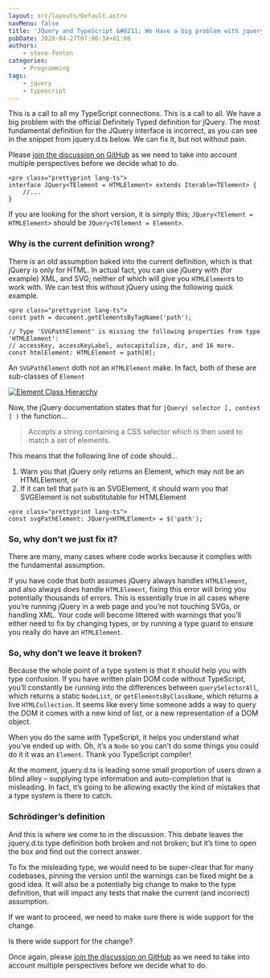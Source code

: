 ```yaml
---
layout: src/layouts/Default.astro
navMenu: false
title: 'JQuery and TypeScript &#8211; We Have a big problem with jquery.d.ts'
pubDate: 2020-04-27T07:00:34+01:00
authors:
    - steve-fenton
categories:
    - Programming
tags:
    - jquery
    - typescript
---
```


This is a call to all my TypeScript connections. This is a call to all. We have a big problem with the official Definitely Typed definition for jQuery. The most fundamental definition for the JQuery interface is incorrect, as you can see in the snippet from jquery.d.ts below. We can fix it, but not without pain.

Please [join the discussion on GitHub](https://github.com/DefinitelyTyped/DefinitelyTyped/issues/44268) as we need to take into account multiple perspectives before we decide what to do.

```
<pre class="prettyprint lang-ts">
interface JQuery<TElement = HTMLElement> extends Iterable<TElement> {
    //...
}
```
If you are looking for the short version, it is simply this; `JQuery<TElement = HTMLElement>` should be `JQuery<TElement = Element>`.

### Why is the current definition wrong?

There is an old assumption baked into the current definition, which is that jQuery is only for HTML. In actual fact, you can use jQuery with (for example) XML, and SVG; neither of which will give you `HTMLElement`s to work with. We can test this without jQuery using the following quick example.

```
<pre class="prettyprint lang-ts">
const path = document.getElementsByTagName('path');

// Type 'SVGPathElement' is missing the following properties from type 'HTMLElement': 
// accessKey, accessKeyLabel, autocapitalize, dir, and 16 more.
const htmlElement: HTMLElement = path[0];
```
An `SVGPathElement` doth not an `HTMLElement` make. In fact, both of these are sub-classes of `Element`

[![Element Class Hierarchy](/img/2020/04/element-class-hierarchy.jpg)](/2020/04/jquery-and-typescript-we-have-a-big-problem-with-jquery-d-ts/element-class-hierarchy/)

Now, the jQuery documentation states that for `jQuery( selector [, context ] )` the function…

> Accepts a string containing a CSS selector which is then used to match a set of elements.

This means that the following line of code should…

1. Warn you that jQuery only returns an Element, which may not be an HTMLElement, or
2. If it can tell that `path` is an SVGElement, it should warn you that SVGElement is not substitutable for HTMLElement

```
<pre class="prettyprint lang-ts">
const svgPathElement: JQuery<HTMLElement> = $('path');
```
### So, why don’t we just fix it?

There are many, many cases where code works because it complies with the fundamental assumption.

If you have code that both assumes jQuery always handles `HTMLElement`, and also always *does* handle `HTMLElement`, fixing this error will bring you potentially thousands of errors. This is essentially true in all cases where you’re running jQuery in a web page and you’re not touching SVGs, or handling XML. Your code will become littered with warnings that you’ll either need to fix by changing types, or by running a type guard to ensure you really do have an `HTMLElement`.

### So, why don’t we leave it broken?

Because the whole point of a type system is that it should help you with type confusion. If you have written plain DOM code without TypeScript, you’ll constantly be running into the differences between `querySelectorAll`, which returns a static `NodeList`, or `getElementsByClassName`, which returns a live `HTMLCollection`. It seems like every time someone adds a way to query the DOM it comes with a new kind of list, or a new representation of a DOM object.

When you do the same *with* TypeScript, it helps you understand what you’ve ended up with. Oh, it’s a `Node` so you can’t do some things you could do it it was an `Element`. Thank you TypeScript compiler!

At the moment, jquery.d.ts is leading some small proportion of users down a blind alley – supplying type information and auto-completion that is misleading. In fact, it’s going to be allowing exactly the kind of mistakes that a type system is there to catch.

### Schrödinger’s definition

And this is where we come to in the discussion. This debate leaves the jquery.d.ts type definition both broken and not broken; but it’s time to open the box and find out the correct answer.

To fix the misleading type, we would need to be super-clear that for many codebases, pinning the version until the warnings can be fixed might be a good idea. It will also be a potentially big change to make to the type definition, that will impact any tests that make the current (and incorrect) assumption.

If we want to proceed, we need to make sure there is wide support for the change.

Is there wide support for the change?

Once again, please [join the discussion on GitHub](https://github.com/DefinitelyTyped/DefinitelyTyped/issues/44268) as we need to take into account multiple perspectives before we decide what to do.